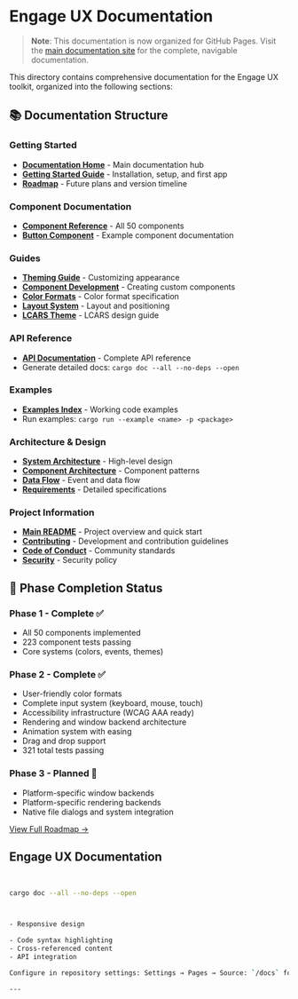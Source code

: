 # Engage UX Documentation

> **Note**: This documentation is now organized for GitHub Pages. Visit the [main documentation site](index.md) for the complete, navigable documentation.

This directory contains comprehensive documentation for the Engage UX toolkit, organized into the following sections:

## 📚 Documentation Structure

### Getting Started

- **[Documentation Home](index.md)** - Main documentation hub
- **[Getting Started Guide](getting-started.md)** - Installation, setup, and first app
- **[Roadmap](roadmap.md)** - Future plans and version timeline

### Component Documentation

- **[Component Reference](components/index.md)** - All 50 components
- **[Button Component](components/button.md)** - Example component documentation

### Guides

- **[Theming Guide](guides/theming.md)** - Customizing appearance
- **[Component Development](guides/component-development.md)** - Creating custom components
- **[Color Formats](color-formats.md)** - Color format specification
- **[Layout System](layout-system.md)** - Layout and positioning
- **[LCARS Theme](lcars-theme.md)** - LCARS design guide

### API Reference

- **[API Documentation](api/index.md)** - Complete API reference
- Generate detailed docs: `cargo doc --all --no-deps --open`

### Examples

- **[Examples Index](examples/index.md)** - Working code examples
- Run examples: `cargo run --example <name> -p <package>`

### Architecture & Design

- **[System Architecture](design/architecture/System_Architecture.md)** - High-level design
- **[Component Architecture](design/architecture/Component_Architecture.md)** - Component patterns
- **[Data Flow](design/architecture/Data_Flow.md)** - Event and data flow
- **[Requirements](design/architecture/)** - Detailed specifications

### Project Information

- **[Main README](../README.md)** - Project overview and quick start
- **[Contributing](../CONTRIBUTING.md)** - Development and contribution guidelines
- **[Code of Conduct](../CODEOFCONDUCT.md)** - Community standards
- **[Security](../SECURITY.md)** - Security policy

## 🎯 Phase Completion Status

### Phase 1 - Complete ✅

- All 50 components implemented
- 223 component tests passing
- Core systems (colors, events, themes)

### Phase 2 - Complete ✅

- User-friendly color formats
- Complete input system (keyboard, mouse, touch)
- Accessibility infrastructure (WCAG AAA ready)
- Rendering and window backend architecture
- Animation system with easing
- Drag and drop support
- 321 total tests passing

### Phase 3 - Planned 🚧

- Platform-specific window backends
- Platform-specific rendering backends
- Native file dialogs and system integration

[View Full Roadmap →](roadmap.md)

## Engage UX Documentation

```bash


cargo doc --all --no-deps --open



- Responsive design

- Code syntax highlighting
- Cross-referenced content
- API integration

Configure in repository settings: Settings → Pages → Source: `/docs` folder

---




